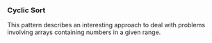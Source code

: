 ### Cyclic Sort

This pattern describes an interesting approach to deal with problems involving arrays containing numbers in a given range.

